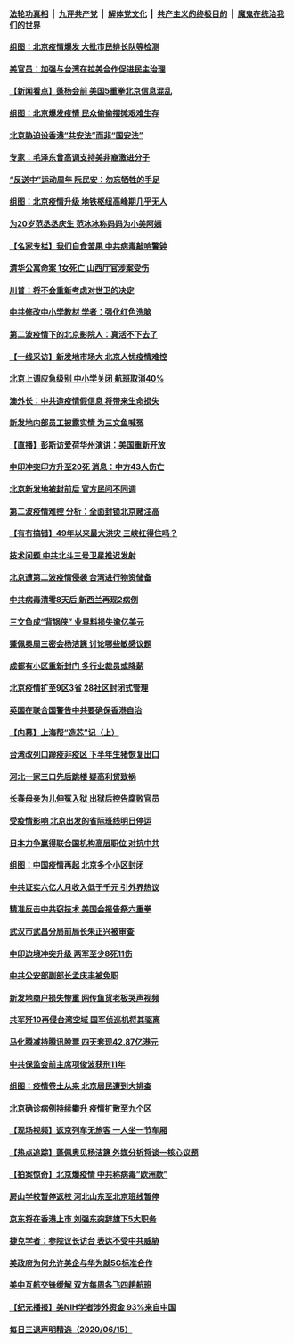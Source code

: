 

####  [法轮功真相](../../../../basic/blob/master/README.md?t=06171202) &nbsp;|&nbsp; [九评共产党](../../../../9ping.md/blob/master/README.md?t=06171202) &nbsp;|&nbsp; [解体党文化](../../../../jtdwh.md/blob/master/README.md?t=06171202)  &nbsp;|&nbsp; [共产主义的终极目的](../../../../gczydzjmd.md/blob/master/README.md?t=06171202) &nbsp;|&nbsp; [魔鬼在统治我们的世界](../../../../mgztzwmdsj.md/blob/master/README.md?t=06171202) 

#### [组图：北京疫情爆发 大批市民排长队等检测](../pages/nsc413/n12190317.md?t=06171202) 

#### [美官员：加强与台湾在拉美合作促进民主治理](../pages/nsc413/n12190899.md?t=06171202) 

#### [【新闻看点】蓬杨会前 美国5重拳北京信息混乱](../pages/nsc413/n12190650.md?t=06171202) 

#### [组图：北京爆发疫情 民众偷偷摆摊艰难生存](../pages/nsc413/n12187485.md?t=06171202) 

#### [北京胁迫设香港“共安法”而非“国安法”](../pages/nsc413/n12190759.md?t=06171202) 

#### [专家：毛泽东曾高调支持美非裔激进分子](../pages/nsc413/n12190405.md?t=06171202) 

#### [“反送中”运动周年 阮民安：勿忘牺牲的手足](../pages/nsc413/n12190670.md?t=06171202) 

#### [组图：北京疫情升级 地铁枢纽高峰期几乎无人](../pages/nsc413/n12190298.md?t=06171202) 

#### [为20岁范丞丞庆生 范冰冰称妈妈为小美阿姨](../pages/nsc413/n12190453.md?t=06171202) 

#### [【名家专栏】我们自食苦果 中共病毒敲响警钟](../pages/nsc413/n12188289.md?t=06171202) 

#### [清华公寓命案 1女死亡 山西厅官涉案受伤](../pages/nsc413/n12190587.md?t=06171202) 

#### [川普：将不会重新考虑对世卫的决定](../pages/nsc413/n12190536.md?t=06171202) 

#### [中共修改中小学教材 学者：强化红色洗脑](../pages/nsc413/n12190316.md?t=06171202) 

#### [第二波疫情下的北京影院人：真活不下去了](../pages/nsc413/n12190137.md?t=06171202) 

#### [【一线采访】新发地市场大 北京人忧疫情难控](../pages/nsc413/n12190292.md?t=06171202) 

#### [北京上调应急级别 中小学关闭 航班取消40%](../pages/nsc413/n12190380.md?t=06171202) 

#### [澳外长：中共造疫情假信息 将带来生命损失](../pages/nsc413/n12190384.md?t=06171202) 

#### [新发地内部员工披露实情 为三文鱼喊冤](../pages/nsc413/n12190064.md?t=06171202) 

#### [【直播】彭斯访爱荷华州演讲：美国重新开放](../pages/nsc413/n12187576.md?t=06171202) 

#### [中印冲突印方升至20死 消息：中方43人伤亡](../pages/nsc413/n12190320.md?t=06171202) 

#### [北京新发地被封前后 官方民间不同调](../pages/nsc413/n12189987.md?t=06171202) 

#### [第二波疫情难控 分析：全面封锁北京赌注高](../pages/nsc413/n12190240.md?t=06171202) 

#### [【有冇搞错】49年以来最大洪灾 三峡扛得住吗？](../pages/nsc413/n12190169.md?t=06171202) 

#### [技术问题 中共北斗三号卫星推迟发射](../pages/nsc413/n12190052.md?t=06171202) 

#### [北京遭第二波疫情侵袭 台湾进行物资储备](../pages/nsc413/n12190120.md?t=06171202) 

#### [中共病毒清零8天后 新西兰再现2病例](../pages/nsc413/n12190013.md?t=06171202) 

#### [三文鱼成“背锅侠” 业界料损失逾亿美元](../pages/nsc413/n12190038.md?t=06171202) 

#### [蓬佩奥周三密会杨洁篪 讨论哪些敏感议题](../pages/nsc413/n12190034.md?t=06171202) 

#### [成都有小区重新封门 多行业裁员或降薪](../pages/nsc413/n12189841.md?t=06171202) 

#### [北京疫情扩至9区3省 28社区封闭式管理](../pages/nsc413/n12189881.md?t=06171202) 

#### [英国在联合国警告中共要确保香港自治](../pages/nsc413/n12189994.md?t=06171202) 

#### [【内幕】上海帮“造芯”记（上）](../pages/nsc413/n12156659.md?t=06171202) 

#### [台湾改列口蹄疫非疫区 下半年生猪恢复出口](../pages/nsc413/n12189865.md?t=06171202) 

#### [河北一家三口先后跳楼 疑高利贷致祸](../pages/nsc413/n12189912.md?t=06171202) 

#### [长春母亲为儿伸冤入狱 出狱后控告腐败官员](../pages/nsc413/n12189649.md?t=06171202) 

#### [受疫情影响 北京出发的省际班线明日停运](../pages/nsc413/n12189547.md?t=06171202) 

#### [日本力争赢得联合国机构高层职位 对抗中共](../pages/nsc413/n12189804.md?t=06171202) 

#### [组图：中国疫情再起 北京多个小区封闭](../pages/nsc413/n12189091.md?t=06171202) 

#### [中共证实六亿人月收入低于千元 引外界热议](../pages/nsc413/n12189619.md?t=06171202) 

#### [精准反击中共窃技术 美国会报告祭六重拳](../pages/nsc413/n12186086.md?t=06171202) 

#### [武汉市武昌分局前局长朱正兴被审查](../pages/nsc413/n12189373.md?t=06171202) 


#### [中印边境冲突升级 两军至少8死11伤](../pages/nsc413/n12189414.md?t=06171202) 

#### [中共公安部副部长孟庆丰被免职](../pages/nsc413/n12188915.md?t=06171202) 

#### [新发地商户损失惨重 网传鱼货老板哭声视频](../pages/nsc413/n12189034.md?t=06171202) 

#### [共军歼10再侵台湾空域 国军侦巡机将其驱离](../pages/nsc413/n12189222.md?t=06171202) 

#### [马化腾减持腾讯股票 四天套现42.87亿港元](../pages/nsc413/n12189178.md?t=06171202) 

#### [中共保监会前主席项俊波获刑11年](../pages/nsc413/n12189030.md?t=06171202) 

#### [组图：疫情卷土从来 北京居民遭到大排查](../pages/nsc413/n12188801.md?t=06171202) 

#### [北京确诊病例持续攀升 疫情扩散至九个区](../pages/nsc413/n12188735.md?t=06171202) 

#### [【现场视频】返京列车无旅客 一人坐一节车厢](../pages/nsc413/n12188775.md?t=06171202) 

#### [【热点追踪】蓬佩奥见杨洁篪 外媒分析将谈一核心议题](../pages/nsc413/n12188858.md?t=06171202) 

#### [【拍案惊奇】北京爆疫情 中共称病毒“欧洲款”](../pages/nsc413/n12188675.md?t=06171202) 

#### [房山学校暂停返校 河北山东至北京班线暂停](../pages/nsc413/n12188490.md?t=06171202) 

#### [京东将在香港上市 刘强东突辞旗下5大职务](../pages/nsc413/n12188202.md?t=06171202) 

#### [捷克学者：参院议长访台 表达不受中共威胁](../pages/nsc413/n12188466.md?t=06171202) 

#### [美政府为何允许美企与华为就5G标准合作](../pages/nsc413/n12188439.md?t=06171202) 

#### [美中互航交锋缓解 双方每周各飞四趟航班](../pages/nsc413/n12188417.md?t=06171202) 

#### [【纪元播报】美NIH学者涉外资金 93%来自中国](../pages/nsc413/n12188182.md?t=06171202) 

#### [每日三退声明精选（2020/06/15）](../pages/nsc413/n12188476.md?t=06171202) 

